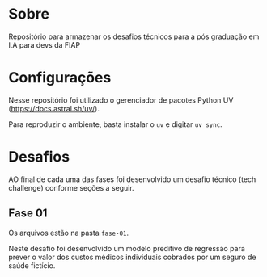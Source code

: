 # Sobre
Repositório para armazenar os desafios técnicos para a pós graduação em I.A para devs da FIAP

# Configurações

Nesse repositório foi utilizado o gerenciador de pacotes Python UV (https://docs.astral.sh/uv/).

Para reproduzir o ambiente, basta instalar o `uv` e digitar `uv sync`.

# Desafios

AO final de cada uma das fases foi desenvolvido um desafio técnico (tech challenge) conforme seções a seguir.

## Fase 01

Os arquivos estão na pasta `fase-01`.

Neste desafio foi desenvolvido um modelo preditivo de regressão para prever o valor dos custos médicos individuais cobrados por um seguro de saúde fictício.
 
